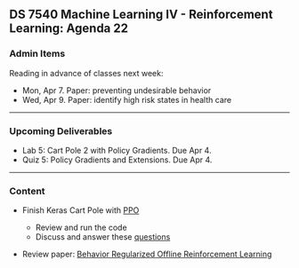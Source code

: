 ## DS 7540 Machine Learning IV - Reinforcement Learning: Agenda 22


### Admin Items
  
Reading in advance of classes next week:
- Mon, Apr 7. Paper: preventing undesirable behavior
- Wed, Apr 9. Paper: identify high risk states in health care
  
---

### Upcoming Deliverables

- Lab 5: Cart Pole 2 with Policy Gradients. Due Apr 4.
- Quiz 5: Policy Gradients and Extensions. Due Apr 4.


---

### Content


- Finish Keras Cart Pole with [PPO](https://keras.io/examples/rl/ppo_cartpole/)
  - Review and run the code
  - Discuss and answer these [questions](https://github.com/UVADS/reinforcement_learning/blob/main/08_policy_gradients_extensions/keras_ppo_discussion_questions.txt)

- Review paper: [Behavior Regularized Offline Reinforcement Learning](https://arxiv.org/pdf/1911.11361)
